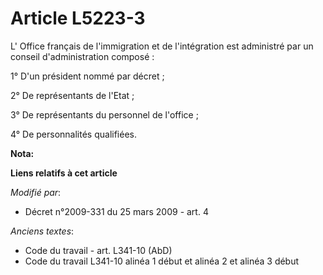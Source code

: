 # Article L5223-3

L' Office français de l'immigration et de l'intégration est administré par un conseil d'administration composé : 

1° D'un président nommé par décret ; 

2° De représentants de l'Etat ; 

3° De représentants du personnel de l'office ; 

4° De personnalités qualifiées.

**Nota:**



**Liens relatifs à cet article**

_Modifié par_:

  - Décret n°2009-331 du 25 mars 2009 - art. 4

_Anciens textes_:

  - Code du travail - art. L341-10 (AbD)
  - Code du travail L341-10 alinéa 1 début et alinéa 2 et alinéa 3 début
